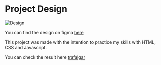 # Project Design
![Design](/images/Project-design.svg)

You can find the design on figma [here](https://www.figma.com/file/EWmzcVkd7qbP5Nf7iMvuqP/Trafalgar-Landing-Page?type=design&node-id=0-1&t=yW32j7X8FIq7ichC-0)

This project was made with the intention to practice my skills with HTML, CSS and Javascript.

You can check the result here [trafalgar](https://google.com)